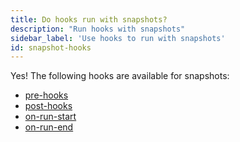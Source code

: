 ```yaml
---
title: Do hooks run with snapshots?
description: "Run hooks with snapshots"
sidebar_label: 'Use hooks to run with snapshots'
id: snapshot-hooks
---
```


Yes! The following hooks are available for snapshots:
- [pre-hooks](/reference/resource-configs/pre-hook-post-hook/)
- [post-hooks](/reference/resource-configs/pre-hook-post-hook/)
- [on-run-start](/reference/project-configs/on-run-start-on-run-end/)
- [on-run-end](/reference/project-configs/on-run-start-on-run-end/)
